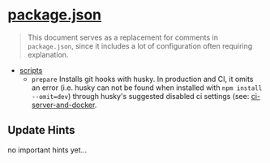 # [package.json](https://docs.npmjs.com/cli/v10/configuring-npm/package-json)

> This document serves as a replacement for comments in `package.json`, since it includes a lot of configuration often
> requiring explanation.

- [scripts](https://docs.npmjs.com/cli/v10/configuring-npm/package-json#scripts)
  - `prepare` Installs git hooks with husky. In production and CI, it omits an error
    (i.e. husky can not be found when installed with `npm install --omit=dev`)
    through husky's suggested disabled ci settings
    (see: [ci-server-and-docker](https://typicode.github.io/husky/how-to.html#ci-server-and-docker).

## Update Hints

no important hints yet...
